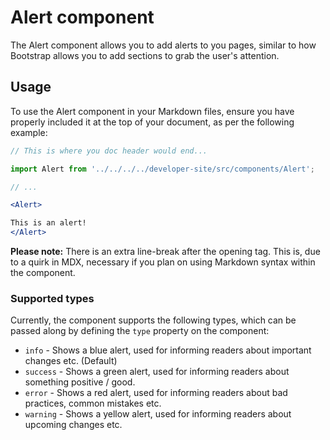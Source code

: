 # Alert component

The Alert component allows you to add alerts to you pages, similar to how Bootstrap allows you to add sections to grab the user's attention.

## Usage

To use the Alert component in your Markdown files, ensure you have properly included it at the top of your document, as per the following example:

```jsx
// This is where you doc header would end...

import Alert from '../../../../developer-site/src/components/Alert';

// ...

<Alert>

This is an alert!
</Alert>
```

**Please note:** There is an extra line-break after the opening tag. This is, due to a quirk in MDX, necessary if you plan on using Markdown syntax within the component.

### Supported types

Currently, the component supports the following types, which can be passed along by defining the `type` property on the component:

* `info` - Shows a blue alert, used for informing readers about important changes etc. (Default)
* `success` - Shows a green alert, used for informing readers about something positive / good.
* `error` - Shows a red alert, used for informing readers about bad practices, common mistakes etc.
* `warning` - Shows a yellow alert, used for informing readers about upcoming changes etc.
